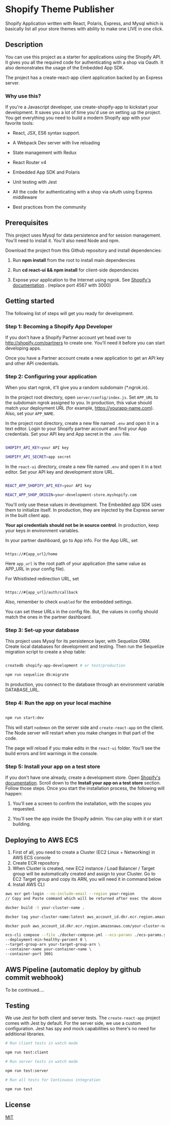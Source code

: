 
# Shopify Theme Publisher


Shopify Application written with React, Polaris, Express, and Mysql which is basically list all your store themes with ability to make one LIVE in one click.

## Description

You can use this project as a starter for applications using the Shopify API. It gives you all the required code for authenticating with a shop via Oauth. It also demonstrates the usage of the Embedded App SDK.

The project has a create-react-app client application backed by an Express server.

### Why use this?

If you're a Javascript developer, use create-shopify-app to kickstart your development. It saves you a lot of time you'd use on setting up the project. You get everything you need to build a modern Shopify app with your favorite tools:

* React, JSX, ES6 syntax support.

* A Webpack Dev server with live reloading

* State management with Redux

* React Router v4

* Embedded App SDK and Polaris

* Unit testing with Jest

* All the code for authenticating with a shop via oAuth using Express middleware

* Best practices from the community

## Prerequisites

This project uses Mysql for data persistence and for session management. You'll need to install it. You'll also need Node and npm.

Download the project from this Github repository and install dependencies:

1. Run **npm install** from the root to install main dependencies

2. Run **cd react-ui && npm install** for client-side dependencies

3. Expose your application to the Internet using ngrok. See [Shopify's documentation](https://help.shopify.com/api/tutorials/building-public-app) . (replace port 4567 with 3000)

## Getting started

The following list of steps will get you ready for development.


### Step 1: Becoming a Shopify App Developer


If you don't have a Shopify Partner account yet head over to http://shopify.com/partners to create one. You'll need it before you can start developing apps.



Once you have a Partner account create a new application to get an API key and other API credentials.



### Step 2: Configuring your application

When you start ngrok, it'll give you a random subdomain (*.ngrok.io).



In the project root directory, open `server/config/index.js`. Set `APP_URL` to the subdomain ngrok assigned to you. In production, this value should match your deployment URL (for example, https://yourapp-name.com). Also, set your `APP_NAME`.


In the project root directory, create a new file named `.env` and open it in a text editor. Login to your Shopify partner account and find your App credentials. Set your API key and App secret in the `.env` file.


```sh

SHOPIFY_API_KEY=your API key

SHOPIFY_API_SECRET=app secret

```


In the `react-ui` directory, create a new file named `.env` and open it in a text editor. Set your API key and development store URL.



```sh

REACT_APP_SHOPIFY_API_KEY=your API key

REACT_APP_SHOP_ORIGIN=your-development-store.myshopify.com

```

You'll only use these values in development. The Embedded app SDK uses them to initialize itself. In production, they are injected by the Express server in the built client app.


**Your api credentials should not be in source control**. In production, keep your keys in environment variables.

In your partner dashboard, go to App info. For the App URL, set

```

https://#{app_url}/home

```

Here `app_url` is the root path of your application (the same value as APP_URL in your config file).

For Whistlisted redirection URL, set



```

https://#{app_url}/auth/callback

```

Also, remember to check `enabled` for the embedded settings.


You can set these URLs in the config file. But, the values in config should match the ones in the partner dashboard.


### Step 3: Set-up your database


This project uses Mysql for its persistence layer, with Sequelize ORM. Create local databases for development and testing. Then run the Sequelize migration script to create a shop table:


```sh

createdb shopify-app-development # or test/production

npm run sequelize db:migrate

```


In production, you connect to the database through an environment variable DATABASE_URL.


### Step 4: Run the app on your local machine

```sh

npm run start:dev

```

This will start `nodemon` on the server side and `create-react-app` on the client. The Node server will restart when you make changes in that part of the code.


The page will reload if you make edits in the `react-ui` folder. You'll see the build errors and lint warnings in the console.



### Step 5: Install your app on a test store



If you don't have one already, create a development store. Open [Shopify's documentation](https://help.shopify.com/api/tutorials/building-public-app). Scroll down to the **Install your app on a test store** section. Follow those steps. Once you start the installation process, the following will happen:

1. You'll see a screen to confirm the installation, with the scopes you requested.

2. You'll see the app inside the Shopify admin. You can play with it or start building.


## Deploying to AWS ECS

 1. First of all, you need to create a Cluster (EC2 Linux + Networking) in AWS ECS console
 2. Create ECR repository
 3. When Cluster is created, new EC2 instance / Load Balancer / Target group will be automatically created and assign to your Cluster. Go to EC2 Target group and copy its ARN, you will need it in command below
 4. Install AWS CLI

```sh
aws ecr get-login --no-include-email --region your-region
// Copy and Paste command which will be returned after exec the above

docker build -t your-cluster-name .

docker tag your-cluster-name:latest aws_account_id.dkr.ecr.region.amazonaws.com/your-cluster-name:latest

docker push aws_account_id.dkr.ecr.region.amazonaws.com/your-cluster-name:latest

ecs-cli compose --file ./docker-compose.yml --ecs-params ./ecs-params.yml service up \
--deployment-min-healthy-percent 0 \
--target-group-arn your-target-group-arn \
--container-name your-container-name \
--container-port 3001
```

## AWS Pipeline (automatic deploy by github commit webhook)

To be continued....


## Testing

We use Jest for both client and server tests. The `create-react-app` project comes with Jest by default. For the server side, we use a custom configuration. Jest has spy and mock capabilities so there's no need for additional libraries.

```sh
# Run client tests in watch mode

npm run test:client

# Run server tests in watch mode

npm run test:server

# Run all tests for Continuous integration

npm run test
```



## License



[MIT](LICENSE)